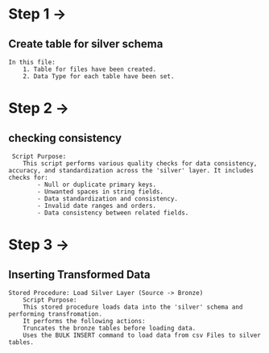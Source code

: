 # Step 1 ->
## Create table for silver schema
	In this file:
		1. Table for files have been created.
		2. Data Type for each table have been set.

  # Step 2 ->
  ## checking consistency
 	 Script Purpose:
    	This script performs various quality checks for data consistency, accuracy, and standardization across the 'silver' layer. It includes checks for:
		    - Null or duplicate primary keys.
		    - Unwanted spaces in string fields.
		    - Data standardization and consistency.
		    - Invalid date ranges and orders.
		    - Data consistency between related fields.

# Step 3 ->
## Inserting Transformed Data
	Stored Procedure: Load Silver Layer (Source -> Bronze)
		Script Purpose:
		This stored procedure loads data into the 'silver' schema and performing transfromation.
		It performs the following actions:
		Truncates the bronze tables before loading data.
		Uses the BULK INSERT command to load data from csv Files to silver tables.
